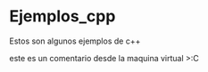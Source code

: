 # Ejemplos_cpp
Estos son algunos ejemplos de c++

este es un comentario desde la maquina virtual >:C